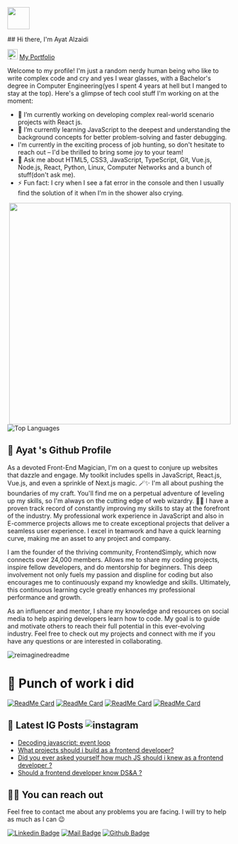 <p align="left">
  <img src="https://github.com/ayat0110/ayat0110/raw/main/assets/76471156/2c1953c9-4299-48ee-ac17-734d388c0841.png" width="50" height="50" />
</p>
## Hi there, I'm Ayat Alzaidi

<img src="https://raw.githubusercontent.com/Tarikul-Islam-Anik/Microsoft-Teams-Animated-Emojis/master/Emojis/Smilies/Green%20Heart.png" alt="Green Heart" width="23" height="23" /> [My Portfolio ](https://ayat-alzaidi.netlify.app/)

Welcome to my profile! I'm just a random nerdy human being who like to write complex code and cry and yes I wear glasses, with a Bachelor's degree in Computer Engineering(yes I spent 4 years at hell but I manged to stay at the top). Here's a glimpse of tech cool stuff I'm working on at the moment:

- 🔭 I’m currently working on developing complex real-world scenario projects with React js.
- 🌱 I’m currently learning JavaScript to the deepest and understanding the background concepts for better problem-solving and faster debugging.
-  I'm currently in the exciting process of job hunting, so don't hesitate to reach out – I'd be thrilled to bring some joy to your team!
- 💬 Ask me about HTML5, CSS3, JavaScript, TypeScript, Git, Vue.js, Node.js, React, Python, Linux, Computer Networks and a bunch of stuff(don't ask me).
- ⚡ Fun fact: I cry when I see a fat error in the console and then I usually find the solution of it when I'm in the shower also crying.
<img src="https://user-images.githubusercontent.com/74038190/225813708-98b745f2-7d22-48cf-9150-083f1b00d6c9.gif" width="500" align="right">

![Top Languages](https://github-readme-stats.vercel.app/api/top-langs?username=ayat0110&show_icons=true&locale=en&layout=compact&theme=chartreuse-dark)

## 🍊 Ayat 's Github Profile
As a devoted Front-End Magician, I'm on a quest to conjure up websites that dazzle and engage. My toolkit includes spells in JavaScript, React.js, Vue.js, and even a sprinkle of Next.js magic. 🪄✨
I'm all about pushing the boundaries of my craft. You'll find me on a perpetual adventure of leveling up my skills, so I'm always on the cutting edge of web wizardry. 🎩🔮
I have a proven track record of constantly improving my skills to stay at the forefront of the industry. My professional work experience in JavaScript and also in E-commerce projects allows me to create exceptional projects that deliver a seamless user experience. I excel in teamwork and have a quick learning curve, making me an asset to any project and company.

I am the founder of the thriving community, FrontendSimply, which now connects over 24,000 members. Allows me to share my coding projects, inspire fellow developers, and do mentorship for beginners. This deep involvement not only fuels my passion and displine for coding but also encourages me to continuously expand my knowledge and skills. Ultimately, this continuous learning cycle greatly enhances my professional performance and growth.

As an influencer and mentor, I share my knowledge and resources on social media to help aspiring developers learn how to code. My goal is to guide and motivate others to reach their full potential in this ever-evolving industry. Feel free to check out my projects and connect with me if you have any questions or are interested in collaborating.

<img src="https://myreadme.vercel.app/api/embed/ayat0110?panels=userstatistics,toprepositories,toplanguages,commitgraph" alt="reimaginedreadme" />


# :rabbit: Punch of work i did

[![ReadMe Card](https://github-readme-stats.vercel.app/api/pin/?username=ayat0110&repo=Real-Time-Messaging-Application)](https://github.com/ayat0110/Real-Time-Messaging-Application) [![ReadMe Card](https://github-readme-stats.vercel.app/api/pin/?username=ayat0110&repo=Interactive-Analytics-Dashboard-System)](https://github.com/ayat0110/Interactive-Analytics-Dashboard-System) [![ReadMe Card](https://github-readme-stats.vercel.app/api/pin/?username=ayat0110&repo=15-JavaScript-Projects)](https://github.com/ayat0110/15-JavaScript-Projects) [![ReadMe Card](https://github-readme-stats.vercel.app/api/pin/?username=ayat0110&repo=NFT-and-Digital-Art-Trading-Marketplace)](https://github.com/ayat0110/NFT-and-Digital-Art-Trading-Marketplace)






## 📃 Latest IG Posts ![instagram](https://badges.aleen42.com/src/instagram.svg) 

<!-- BLOG-POST-LIST:START -->
- [Decoding javascript: event loop](https://www.instagram.com/p/CuMpOAnNhZt/?utm_source=ig_web_copy_link&igshid=MzRlODBiNWFlZA==)
- [What projects should i build as a frontend developer? ](https://www.instagram.com/p/CSCG9qvjIeN/)
- [Did you ever asked yourself how much JS should i knew as a frontend developer ?](https://www.instagram.com/p/CRwEstCjVvf/)
- [Should a frontend developer know DS&A ?](https://www.instagram.com/p/CRgnp-AjBd5/)

<!-- BLOG-POST-LIST:END -->

## 🤙🏻 You can reach out

Feel free to contact me about any problems you are facing. I will try to help as much as I can 😉

[![Linkedin Badge](https://img.shields.io/badge/linkedin-%230077B5.svg?&style=for-the-badge&logo=linkedin&logoColor=white)](https://www.linkedin.com/in/ayat-al-zaidi-4ab6321b6/)
[![Mail Badge](https://img.shields.io/badge/email-c14438?style=for-the-badge&logo=Gmail&logoColor=white&link=mailto:ayatalzaidi2000@gmail.com)](mailto:ayatalzaidi2000@gmail.com)
[![Github Badge](https://img.shields.io/badge/github-333?style=for-the-badge&logo=github&logoColor=white)](https://github.com/ayat0110)  

